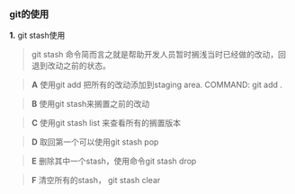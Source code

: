 ### git的使用

**1.** git stash使用

   > git stash 命令简而言之就是帮助开发人员暂时搁浅当时已经做的改动，回退到改动之前的状态。

   > **A** 使用git add 把所有的改动添加到staging area.  COMMAND: git add .

   > **B** 使用git stash来搁置之前的改动

   > **C** 使用git stash list 来查看所有的搁置版本

   > **D** 取回第一个可以使用git stash pop

   > **E** 删除其中一个stash，使用命令git stash drop <id>

   > **F** 清空所有的stash， git stash clear